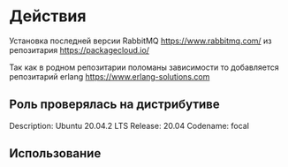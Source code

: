 # Действия

Установка последней версии RabbitMQ https://www.rabbitmq.com/ из репозитария https://packagecloud.io/

Так как в родном репозитарии поломаны зависимости то добавляется репозитарий erlang https://www.erlang-solutions.com

## Роль проверялась на дистрибутиве

Description:	Ubuntu 20.04.2 LTS
Release:	20.04
Codename:	focal

## Использование

```bash

```
